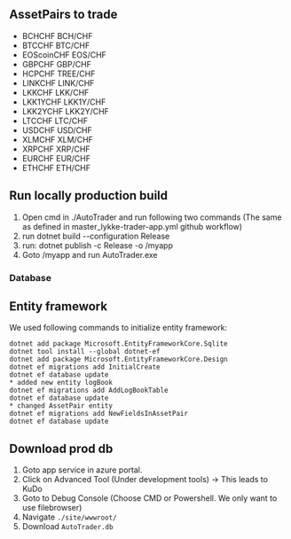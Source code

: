 ﻿
## AssetPairs to trade

* BCHCHF        BCH/CHF
* BTCCHF        BTC/CHF
* EOScoinCHF    EOS/CHF
* GBPCHF        GBP/CHF
* HCPCHF        TREE/CHF
* LINKCHF       LINK/CHF
* LKKCHF        LKK/CHF
* LKK1YCHF      LKK1Y/CHF
* LKK2YCHF      LKK2Y/CHF
* LTCCHF        LTC/CHF
* USDCHF        USD/CHF
* XLMCHF        XLM/CHF
* XRPCHF        XRP/CHF
* EURCHF        EUR/CHF
* ETHCHF        ETH/CHF

## Run locally production build
1. Open cmd in ./AutoTrader and run following two commands (The same as defined in master_lykke-trader-app.yml github workflow)
2. run dotnet build --configuration Release
3. run: dotnet publish -c Release -o <whatever>/myapp
4. Goto <whatever>/myapp and run AutoTrader.exe

### Database

## Entity framework
We used following commands to initialize entity framework:

```
dotnet add package Microsoft.EntityFrameworkCore.Sqlite
dotnet tool install --global dotnet-ef
dotnet add package Microsoft.EntityFrameworkCore.Design
dotnet ef migrations add InitialCreate
dotnet ef database update
* added new entity logBook
dotnet ef migrations add AddLogBookTable
dotnet ef database update
* changed AssetPair entity
dotnet ef migrations add NewFieldsInAssetPair
dotnet ef database update

```

## Download prod db 
1. Goto app service in azure portal.
2. Click on Advanced Tool (Under development tools) -> This leads to KuDo
3. Goto to Debug Console (Choose CMD or Powershell. We only want to use filebrowser)
4. Navigate ```./site/wwwroot/```
5. Download ```AutoTrader.db```


